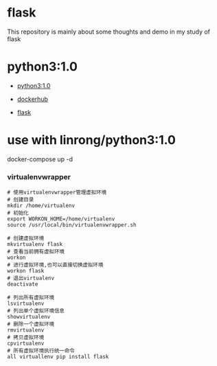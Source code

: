 # flask
This repository is mainly about some thoughts and demo in my study of flask

# python3:1.0
* [python3:1.0](https://github.com/linrong/dev_tools/tree/master/docker/python)

* [dockerhub](https://cloud.docker.com/repository/docker/linrong/python3)
* [flask](https://dormousehole.readthedocs.io/en/latest/)
# use with linrong/python3:1.0
docker-compose up -d

### virtualenvwrapper
```
# 使用virtualenvwrapper管理虚拟环境
# 创建目录
mkdir /home/virtualenv
# 初始化
export WORKON_HOME=/home/virtualenv
source /usr/local/bin/virtualenvwrapper.sh

# 创建虚拟环境
mkvirtualenv flask
# 查看当前拥有虚拟环境
workon
# 进行虚拟环境,也可以直接切换虚拟环境
workon flask
# 退出virtualenv
deactivate

# 列出所有虚拟环境
lsvirtualenv
# 列出单个虚拟环境信息
showvirtualenv
# 删除一个虚拟环境
rmvirtualenv
# 拷贝虚拟环境
cpvirtualenv
# 所有虚拟环境执行统一命令
all virtuallenv pip install flask
```